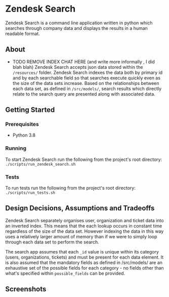 # Zendesk Search

Zendesk Search is a command line application written in python which searches through company data and displays the results in a human readable format.

## About

* TODO REMOVE INDEX CHAT HERE (and write more informally , I did blah blah)
Zendesk Search accepts json data stored within the `/resources/` folder. Zendesk Search indexes the data both by primary id and by each searchable field so that searches execute quickly even as the size of the data sets increase. Based on the relationships between each data set, as defined in `/src/models/`, search results which directly relate to the search query are presented along with associated data.

## Getting Started
### Prerequisites
* Python 3.8
### Running
To start Zendesk Search run the following from the project's root directory:\
`./scripts/run_zendesk_search.sh`
### Tests
To run tests run the following from the project's root directory:\
`./scripts/run_tests.sh`

## Design Decisions, Assumptions and Tradeoffs

Zendesk Search separately organises user, organization and ticket data into an inverted index. This means that the each lookup occurs in constant time regardless of the size of the data set. However indexing the data in this way uses a relatively larger amount of memory than if we were to simply loop through each data set to perform the search.

The search app assumes that each `_id` value is unique within its category (users, organizations, tickets) and must be present for each data element. It is also assumed that the mandatory fields as defined in /src/models/ are an exhaustive set of the possible fields for each category - no fields other than what's specified within `possible_fields` can be provided.

## Screenshots